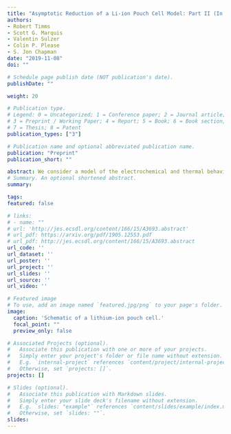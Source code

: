 ```yaml
---
title: "Asymptotic Reduction of a Li-ion Pouch Cell Model: Part II (In preparation)"
authors:
- Robert Timms
- Scott G. Marquis
- Valentin Sulzer
- Colin P. Please
- S. Jon Chapman
date: "2019-11-08"
doi: ""

# Schedule page publish date (NOT publication's date).
publishDate: ""

weight: 20

# Publication type.
# Legend: 0 = Uncategorized; 1 = Conference paper; 2 = Journal article;
# 3 = Preprint / Working Paper; 4 = Report; 5 = Book; 6 = Book section;
# 7 = Thesis; 8 = Patent
publication_types: ["3"]

# Publication name and optional abbreviated publication name.
publication: "Preprint"
publication_short: ""

abstract: We consider a model of the electrochemical and thermal behaviour of a single layer lithium-ion pouch cell and systematically consider model simplifications derived through asymptotic analysis. The analysis begins from a potential pair or "2+1D" model, derived in Part I, in which the behaviour in the current collectors is modelled in 2D and at every point in this 2D description there is a pseudo 2D model describing the through-cell electrochemical behaviour. We consider various limiting cases, particularly relating to the conductivity of the current collectors and to the magnitude of the applied current to derive greatly simplified versions of the model. These are critically compared and it is shown that in many practical situations simple models are sufficiently accurate. The simplified models are easily interpreted, and have the benefits of being less complex and of remove the algebraic parts of the system which require treatment by specialised, and often computationally expensive, numerical techniques. The resulting model is of similar complexity to a one-dimensional reduced order battery model, but allows for spatial distributions in the current collector potentials to be computed in a consistent manner.
# Summary. An optional shortened abstract.
summary:

tags:
featured: false

# links:
# - name: ""
# url: 'http://jes.ecsdl.org/content/166/15/A3693.abstract'
# url_pdf: https://arxiv.org/pdf/1905.12553.pdf
# url_pdf: http://jes.ecsdl.org/content/166/15/A3693.abstract
url_code: ''
url_dataset: ''
url_poster: ''
url_project: ''
url_slides: ''
url_source: ''
url_video: ''

# Featured image
# To use, add an image named `featured.jpg/png` to your page's folder.
image:
  caption: 'Schematic of a lithium-ion pouch cell.'
  focal_point: ""
  preview_only: false

# Associated Projects (optional).
#   Associate this publication with one or more of your projects.
#   Simply enter your project's folder or file name without extension.
#   E.g. `internal-project` references `content/project/internal-project/index.md`.
#   Otherwise, set `projects: []`.
projects: []

# Slides (optional).
#   Associate this publication with Markdown slides.
#   Simply enter your slide deck's filename without extension.
#   E.g. `slides: "example"` references `content/slides/example/index.md`.
#   Otherwise, set `slides: ""`.
slides:
---
```

